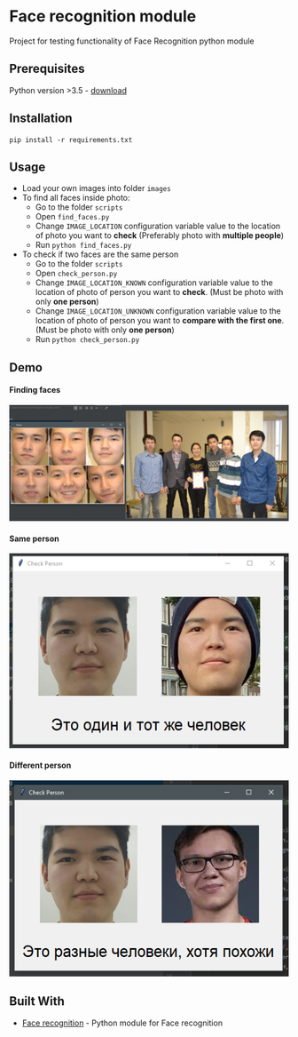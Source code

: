 # Face recognition module

Project for testing functionality of Face Recognition python module

## Prerequisites

Python version >3.5 - [download](https://www.python.org/downloads/)

## Installation

```
pip install -r requirements.txt
```

## Usage

* Load your own images into folder `images`
* To find all faces inside photo:
    * Go to the folder `scripts`
    * Open `find_faces.py`
    * Change `IMAGE_LOCATION` configuration variable value to the location of photo 
    you want to **check** (Preferably photo with **multiple people**)
    * Run `python find_faces.py`
* To check if two faces are the same person
    * Go to the folder `scripts`
    * Open `check_person.py`
    * Change `IMAGE_LOCATION_KNOWN` configuration variable value to the location of photo of person 
    you want to **check**. (Must be photo with only **one person**)
    * Change `IMAGE_LOCATION_UNKNOWN` configuration variable value to the location of photo of person 
    you want to **compare with the first one**. (Must be photo with only **one person**)
    * Run `python check_person.py` 
    
## Demo

#### Finding faces
![Faces](demo/faces.png)

#### Same person
![Same](demo/same.png)

#### Different person
![Different](demo/different.png)

## Built With

* [Face recognition](https://github.com/ageitgey/face_recognition) - Python module for Face recognition